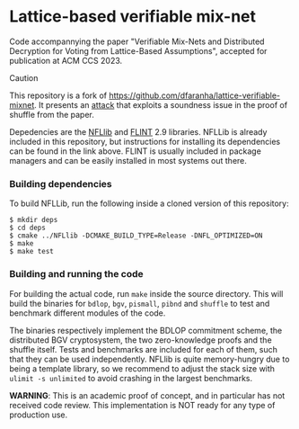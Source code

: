 # Lattice-based verifiable mix-net

Code accompannying the paper "Verifiable Mix-Nets and Distributed Decryption for Voting from Lattice-Based Assumptions", accepted for publication at ACM CCS 2023.

> [!CAUTION]
> This repository is a fork of https://github.com/dfaranha/lattice-verifiable-mixnet. It presents an [attack](src/attack.cpp) that exploits a soundness issue in the proof of shuffle from the paper.

Depedencies are the [NFLlib](https://github.com/quarkslab/NFLlib) and [FLINT](https://flintlib.org/doc/) 2.9 libraries.
NFLLib is already included in this repository, but instructions for installing its dependencies can be found in the link above.
FLINT is usually included in package managers and can be easily installed in most systems out there.

### Building dependencies

To build NFLLib, run the following inside a cloned version of this repository:

```
$ mkdir deps
$ cd deps
$ cmake ../NFLlib -DCMAKE_BUILD_TYPE=Release -DNFL_OPTIMIZED=ON
$ make
$ make test
```
### Building and running the code

For building the actual code, run `make` inside the source directory. This will build the binaries for `bdlop`, `bgv`, `pismall`, `pibnd` and `shuffle` to test and benchmark different modules of the code.

The binaries respectively implement the BDLOP commitment scheme, the distributed BGV cryptosystem, the two zero-knowledge proofs and the shuffle itself. Tests and benchmarks are included for each of them, such that they can be used independently. NFLlib is quite memory-hungry due to being a template library, so we recommend to adjust the stack size with `ulimit -s unlimited` to avoid crashing in the largest benchmarks.

__WARNING__: This is an academic proof of concept, and in particular has not received code review. This implementation is NOT ready for any type of production use.
